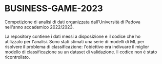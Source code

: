 # BUSINESS-GAME-2023
Competizione di analisi di dati organizzata dall'Università di Padova nell'anno accademico 2022/2023.

La repository contiene i dati messi a disposizione e il codice che ho utilizzato per l'analisi.
Sono stati stimati una serie di modelli di ML per risolvere il problema di classificazione: l'obiettivo era indivuare il miglior modello di classificazione su un dataset di validazione.
Il codice non è stato ricontrollato.
